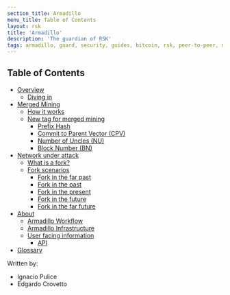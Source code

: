 ```yaml
---
section_title: Armadillo
menu_title: Table of Contents
layout: rsk
title: 'Armadillo'
description: 'The guardian of RSK'
tags: armadillo, guard, security, guides, bitcoin, rsk, peer-to-peer, merged-mining, blockchain
---
```



## Table of Contents

- [Overview](/guides/armadillo/overview/)
    - [Diving in](/guides/armadillo/overview/#diving-in)
- [Merged Mining](/guides/armadillo/merged-mining/)
    - [How it works](/guides/armadillo/merged-mining/#how-it-works/)
    - [New tag for merged mining](/guides/armadillo/merged-mining/#new-tag-for-merged-mining/)
        - [Prefix Hash](/guides/armadillo/merged-mining/#new-tag-for-merged-mining/)
        - [Commit to Parent Vector (CPV)](/guides/armadillo/merged-mining/#new-tag-for-merged-mining/)
        - [Number of Uncles (NU)](/guides/armadillo/merged-mining/#new-tag-for-merged-mining/)
        - [Block Number (BN)](/guides/armadillo/merged-mining/#new-tag-for-merged-mining/)
- [Network under attack](/guides/armadillo/network-under-attack/)
    - [What is a fork?](/guides/armadillo/network-under-attack/#what-is-a-fork/)
    - [Fork scenarios](/guides/armadillo/network-under-attack/#fork-scenarios/)
        - [Fork in the far past](/guides/armadillo/network-under-attack/#fork-in-the-far-past/)
        - [Fork in the past](/guides/armadillo/network-under-attack/#fork-in-the-past/)
        - [Fork in the present](/guides/armadillo/network-under-attack/#fork-in-the-present/)
        - [Fork in the future](/guides/armadillo/network-under-attack/#fork-in-the-future/)
        - [Fork in the far future](/guides/armadillo/network-under-attack/#fork-in-the-far-future/)
- [About](/guides/armadillo/about/)
    - [Armadillo Workflow](/guides/armadillo/about/)
    - [Armadillo Infrastructure](/guides/armadillo/about/#armadillo-infrastructure/)
    - [User facing information](/guides/armadillo/about/#user-facing-information/)
        - [API](/guides/armadillo/about/#api/)
- [Glossary](/guides/armadillo/glossary/)

Written by:

- Ignacio Pulice
- Edgardo Crovetto
